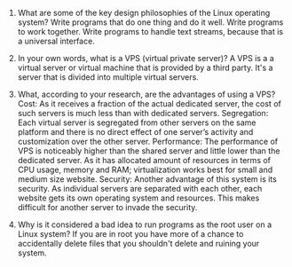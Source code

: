 1. What are some of the key design philosophies of the Linux operating system?
Write programs that do one thing and do it well.
Write programs to work together.
Write programs to handle text streams, because that is a universal interface.

2. In your own words, what is a VPS (virtual private server)? 
A VPS is a a virtual server or virtual machine that is provided by a third party. It's a server that is divided into multiple virtual servers.

3. What, according to your research, are the advantages of using a VPS?
Cost: As it receives a fraction of the actual dedicated server, the cost of such servers is much less than with dedicated servers.
Segregation: Each virtual server is segregated from other servers on the same platform and there is no direct effect of one server’s activity and customization over the other server.
Performance: The performance of VPS is noticeably higher than the shared server and little lower than the dedicated server. As it has allocated amount of resources in terms of CPU usage, memory and RAM; virtualization works best for small and medium size website.
Security: Another advantage of this system is its security. As individual servers are separated with each other, each website gets its own operating system and resources. This makes difficult for another server to invade the security.

4. Why is it considered a bad idea to run programs as the root user on a Linux system?
If you are in root you have more of a chance to accidentally delete files that you shouldn't delete and ruining your system.